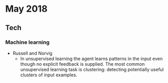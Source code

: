 May 2018
==========

Tech
----


### Machine learning
* Russell and Norvig
  - In unsupervised learning the agent learns patterns in the input even though no explicit feedback is supplied. The most common unsupervised learning task is clustering: detecting
potentially useful clusters of input examples.
